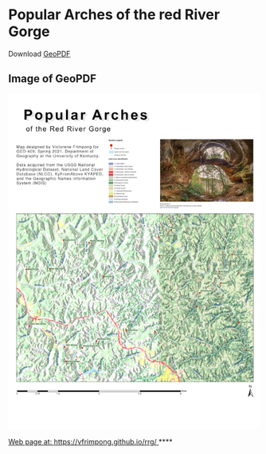 # Popular Arches of the red River Gorge

Download [GeoPDF](rrg_arches.pdf)

## Image of GeoPDF

![image of GeoPDF](images/rrg.jpg)

[Web page at: https://vfrimpong.github.io/rrg/ ](https://vfrimpong.github.io/rrg/_)****